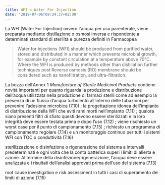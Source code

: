 ```yaml
---
title: WFI = Water For Injection
date: '2019-07-06T09:34:37+02:00'
---
```

La WFI (Water For Injection) ovvero l'acqua per uso parenterale, viene preparata mediante distillazione o osmosi inversa e rispondente a determinati standard di sterilità e purezza definiti in Farmacopea

> Water for injections (WFI) should be produced from purified water, stored and distributed in a manner which prevents microbial growth, for example by constant circulation at a temperature above 70°C. Where the WFI is produced by methods other than distillation further techniques post Reverse osmosis (RO) membrane should be considered such as nanofiltration, and ultra-filtration.

La bozza dell’Annex 1 _Manufacture of Sterile Medicinal Products_ contiene novità importanti per quanto riguarda la produzione e distribuzione dell’acqua utilizzata nella produzione di farmaci sterili come ad esempio la presenza di un flusso d’acqua turbolento all’interno delle tubazioni per prevenire l’adesione microbica (7.10); la progettazione idonea dell'impianto di distribuzione della WFI che eviti rami morti nell’impianto (7.11); qualora siano presenti filtri di sfiato questi devono essere sterilizzati e la loro integrità deve essere testata prima e dopo l’uso (7.12); viene rischiesto un worst case per il punto di campionamento (7.15); richiesto un programma di campionamento regolare (7.14) e un monitoraggio continuo per tutti i sistemi WFI con TOC o conduttività (7.16)

sterilizzazione o disinfezione o rigenerazione del sistema a intervalli predeterminati e ogni volta che la conta batterica superi i limiti di allerta e azione. Al termine della disinfezione/rigenerazione, l’acqua deve essere analizzata e i risultati dell’analisi approvati prima dell’uso del sistema (7.13)

root cause investigation e risk assessment in tutti i casi di superamento dei limiti di azione (7.15)
